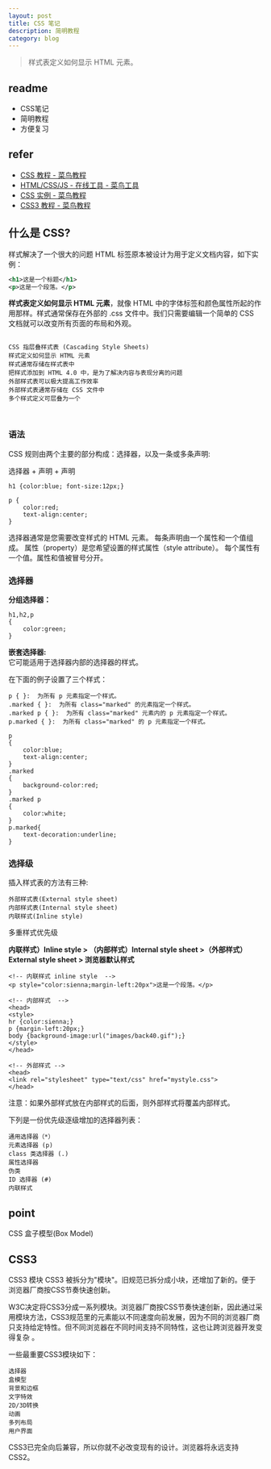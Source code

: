 ```yaml
---
layout: post
title: CSS 笔记
description: 简明教程
category: blog
---
```


> 样式表定义如何显示 HTML 元素。

## readme
- CSS笔记
- 简明教程
- 方便复习


## refer

- [CSS 教程 - 菜鸟教程](https://www.runoob.com/css/css-tutorial.html)
- [HTML/CSS/JS - 在线工具 - 菜鸟工具](https://c.runoob.com/front-end/61)
- [CSS 实例 - 菜鸟教程](https://www.runoob.com/css/css-examples.html)
- [CSS3 教程 - 菜鸟教程](https://www.runoob.com/css3/css3-tutorial.html)



## 什么是 CSS?


样式解决了一个很大的问题
HTML 标签原本被设计为用于定义文档内容，如下实例：

```xml
<h1>这是一个标题</h1>
<p>这是一个段落。</p>
```

**样式表定义如何显示 HTML 元素**，就像 HTML 中的字体标签和颜色属性所起的作用那样。样式通常保存在外部的 .css 文件中。我们只需要编辑一个简单的 CSS 文档就可以改变所有页面的布局和外观。


```

CSS 指层叠样式表 (Cascading Style Sheets)
样式定义如何显示 HTML 元素
样式通常存储在样式表中
把样式添加到 HTML 4.0 中，是为了解决内容与表现分离的问题
外部样式表可以极大提高工作效率
外部样式表通常存储在 CSS 文件中
多个样式定义可层叠为一个



```


### 语法

CSS 规则由两个主要的部分构成：选择器，以及一条或多条声明:

选择器 + 声明 + 声明

``` 
h1 {color:blue; font-size:12px;}

p {
	color:red;
	text-align:center;
}

```

选择器通常是您需要改变样式的 HTML 元素。
每条声明由一个属性和一个值组成。
属性（property）是您希望设置的样式属性（style attribute）。
每个属性有一个值。属性和值被冒号分开。


### 选择器

**分组选择器：**  

```
h1,h2,p
{
    color:green;
}
```


**嵌套选择器:**   
它可能适用于选择器内部的选择器的样式。  

在下面的例子设置了三个样式：
```
p { }:  为所有 p 元素指定一个样式。
.marked { }:  为所有 class="marked" 的元素指定一个样式。
.marked p { }:  为所有 class="marked" 元素内的 p 元素指定一个样式。
p.marked { }:  为所有 class="marked" 的 p 元素指定一个样式。

```
```
p
{
    color:blue;
    text-align:center;
}
.marked
{
    background-color:red;
}
.marked p
{
    color:white;
}
p.marked{
    text-decoration:underline;
}

```

### 选择级

插入样式表的方法有三种:  
```
外部样式表(External style sheet)
内部样式表(Internal style sheet)
内联样式(Inline style)
```

多重样式优先级

**内联样式）Inline style > （内部样式）Internal style sheet >（外部样式） External style sheet > 浏览器默认样式**

```
<!-- 内联样式 inline style  -->
<p style="color:sienna;margin-left:20px">这是一个段落。</p>
```

```
<!-- 内部样式  -->
<head>
<style>
hr {color:sienna;}
p {margin-left:20px;}
body {background-image:url("images/back40.gif");}
</style>
</head>
```


```
<!-- 外部样式 -->
<head>
<link rel="stylesheet" type="text/css" href="mystyle.css">
</head>
```

注意：如果外部样式放在内部样式的后面，则外部样式将覆盖内部样式。




下列是一份优先级逐级增加的选择器列表：
```
通用选择器（*）
元素选择器 (p)
class 类选择器 (.)
属性选择器
伪类
ID 选择器 (#)
内联样式
```


## point

CSS 盒子模型(Box Model)


## CSS3

CSS3 模块
CSS3 被拆分为"模块"。旧规范已拆分成小块，还增加了新的。便于浏览器厂商按CSS节奏快速创新。

W3C决定将CSS3分成一系列模块。浏览器厂商按CSS节奏快速创新，因此通过采用模块方法，CSS3规范里的元素能以不同速度向前发展，因为不同的浏览器厂商只支持给定特性。但不同浏览器在不同时间支持不同特性，这也让跨浏览器开发变得复杂 。


一些最重要CSS3模块如下：
```
选择器
盒模型
背景和边框
文字特效
2D/3D转换
动画
多列布局
用户界面
```

CSS3已完全向后兼容，所以你就不必改变现有的设计。浏览器将永远支持CSS2。
